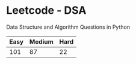 # Leetcode - DSA

Data Structure and Algorithm Questions in Python

| Easy   |  Medium  | Hard |
|--------|----------|------|
|  101   |    87    |  22  |
